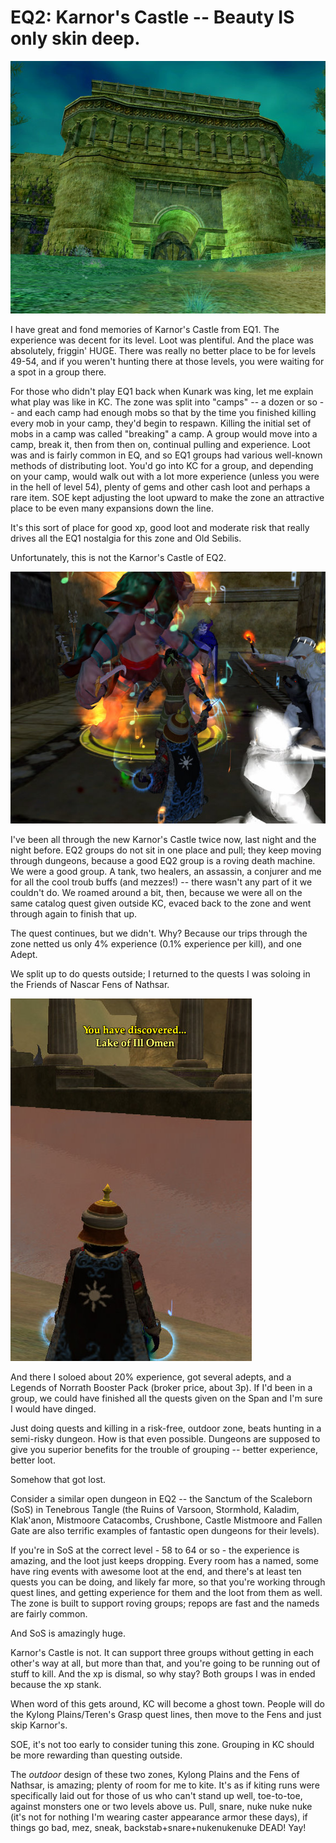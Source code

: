 # EQ2: Karnor's Castle -- Beauty IS only skin deep.

![EQ2 Karnor’s Castle entrance](../uploads/2007/11/everquest2-2007-11-02-23-05-36-69.jpg)

I have great and fond memories of Karnor's Castle from EQ1. The experience was decent for its level. Loot was plentiful. And the place was absolutely, friggin' HUGE. There was really no better place to be for levels 49-54, and if you weren't hunting there at those levels, you were waiting for a spot in a group there.

For those who didn't play EQ1 back when Kunark was king, let me explain what play was like in KC. The zone was split into "camps" -- a dozen or so -- and each camp had enough mobs so that by the time you finished killing every mob in your camp, they'd begin to respawn. Killing the initial set of mobs in a camp was called "breaking" a camp. A group would move into a camp, break it, then from then on, continual pulling and experience. Loot was and is fairly common in EQ, and so EQ1 groups had various well-known methods of distributing loot. You'd go into KC for a group, and depending on your camp, would walk out with a lot more experience (unless you were in the hell of level 54), plenty of gems and other cash loot and perhaps a rare item. SOE kept adjusting the loot upward to make the zone an attractive place to be even many expansions down the line.

It's this sort of place for good xp, good loot and moderate risk that really drives all the EQ1 nostalgia for this zone and Old Sebilis.

Unfortunately, this is not the Karnor's Castle of EQ2.

![eq2 inside karnor’s castle](../uploads/2007/11/everquest2-2007-11-14-22-41-04-72.jpg)

I've been all through the new Karnor's Castle twice now, last night and the night before. EQ2 groups do not sit in one place and pull; they keep moving through dungeons, because a good EQ2 group is a roving death machine. We were a good group. A tank, two healers, an assassin, a conjurer and me for all the cool troub buffs (and mezzes!) -- there wasn't any part of it we couldn't do. We roamed around a bit, then, because we were all on the same catalog quest given outside KC, evaced back to the zone and went through again to finish that up.

The quest continues, but we didn't. Why? Because our trips through the zone netted us only 4% experience (0.1% experience per kill), and one Adept.

We split up to do quests outside; I returned to the quests I was soloing in the Friends of Nascar Fens of Nathsar.

![eq2 discovering the lake of ill omen](../uploads/2007/11/everquest2-2007-11-14-23-49-55-99.jpg)

And there I soloed about 20% experience, got several adepts, and a Legends of Norrath Booster Pack (broker price, about 3p). If I'd been in a group, we could have finished all the quests given on the Span and I'm sure I would have dinged.

Just doing quests and killing in a risk-free, outdoor zone, beats hunting in a semi-risky dungeon. How is that even possible. Dungeons are supposed to give you superior benefits for the trouble of grouping -- better experience, better loot.

Somehow that got lost.

Consider a similar open dungeon in EQ2 -- the Sanctum of the Scaleborn (SoS) in Tenebrous Tangle (the Ruins of Varsoon, Stormhold, Kaladim, Klak'anon, Mistmoore Catacombs, Crushbone, Castle Mistmoore and Fallen Gate are also terrific examples of fantastic open dungeons for their levels).

If you're in SoS at the correct level - 58 to 64 or so - the experience is amazing, and the loot just keeps dropping. Every room has a named, some have ring events with awesome loot at the end, and there's at least ten quests you can be doing, and likely far more, so that you're working through quest lines, and getting experience for them and the loot from them as well. The zone is built to support roving groups; repops are fast and the nameds are fairly common.

And SoS is amazingly huge.

Karnor's Castle is not. It can support three groups without getting in each other's way at all, but more than that, and you're going to be running out of stuff to kill. And the xp is dismal, so why stay? Both groups I was in ended because the xp stank.

When word of this gets around, KC will become a ghost town. People will do the Kylong Plains/Teren's Grasp quest lines, then move to the Fens and just skip Karnor's.

SOE, it's not too early to consider tuning this zone. Grouping in KC should be more rewarding than questing outside.

The *outdoor* design of these two zones, Kylong Plains and the Fens of Nathsar, is amazing; plenty of room for me to kite. It's as if kiting runs were specifically laid out for those of us who can't stand up well, toe-to-toe, against monsters one or two levels above us. Pull, snare, nuke nuke nuke (it's not for nothing I'm wearing caster appearance armor these days), if things go bad, mez, sneak, backstab+snare+nukenukenuke DEAD! Yay!
